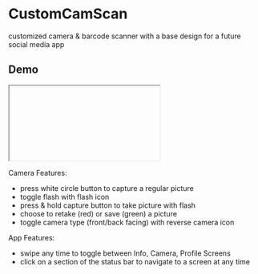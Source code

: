 # CustomCamScan
customized camera &amp; barcode scanner with a base design for a future social media app

## Demo

<iframe>https://www.youtube.com/watch?v=P1pt9nJ83TU</iframe>

Camera Features:
* press white circle button to capture a regular picture
* toggle flash with flash icon
* press & hold capture button to take picture with flash
* choose to retake (red) or save (green) a picture
* toggle camera type (front/back facing) with reverse camera icon

App Features:
* swipe any time to toggle between Info, Camera, Profile Screens
* click on a section of the status bar to navigate to a screen at any time
